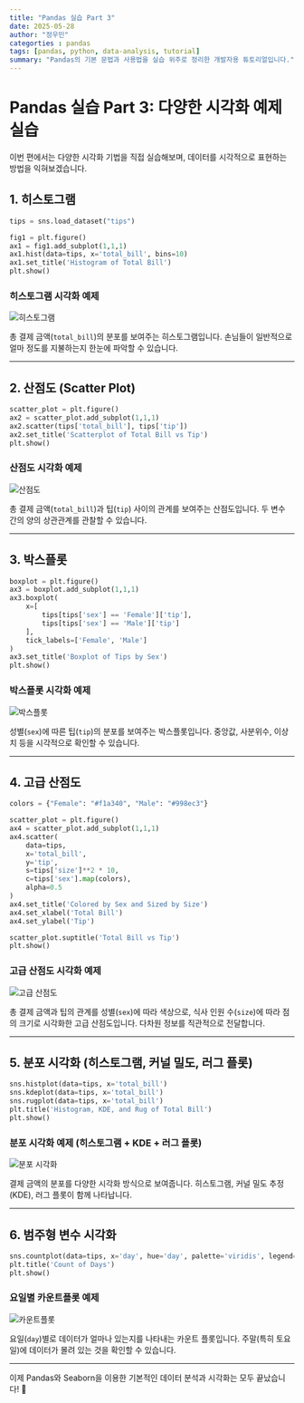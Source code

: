 ```yaml
---
title: "Pandas 실습 Part 3"
date: 2025-05-28
author: "정우민"
categorties : pandas
tags: [pandas, python, data-analysis, tutorial]
summary: "Pandas의 기본 문법과 사용법을 실습 위주로 정리한 개발자용 튜토리얼입니다."
---
```

# Pandas 실습 Part 3: 다양한 시각화 예제 실습

이번 편에서는 다양한 시각화 기법을 직접 실습해보며, 데이터를 시각적으로 표현하는 방법을 익혀보겠습니다.

## 1. 히스토그램

```python
tips = sns.load_dataset("tips")

fig1 = plt.figure()
ax1 = fig1.add_subplot(1,1,1)
ax1.hist(data=tips, x='total_bill', bins=10)
ax1.set_title('Histogram of Total Bill')
plt.show()
```

### 히스토그램 시각화 예제
![히스토그램](/assets/images/histogram.png)

총 결제 금액(`total_bill`)의 분포를 보여주는 히스토그램입니다. 손님들이 일반적으로 얼마 정도를 지불하는지 한눈에 파악할 수 있습니다.

---

## 2. 산점도 (Scatter Plot)

```python
scatter_plot = plt.figure()
ax2 = scatter_plot.add_subplot(1,1,1)
ax2.scatter(tips['total_bill'], tips['tip'])
ax2.set_title('Scatterplot of Total Bill vs Tip')
plt.show()
```

### 산점도 시각화 예제
![산점도](/assets/images/scatterplot.png)

총 결제 금액(`total_bill`)과 팁(`tip`) 사이의 관계를 보여주는 산점도입니다. 두 변수 간의 양의 상관관계를 관찰할 수 있습니다.

---

## 3. 박스플롯

```python
boxplot = plt.figure()
ax3 = boxplot.add_subplot(1,1,1)
ax3.boxplot(
    x=[
        tips[tips['sex'] == 'Female']['tip'],
        tips[tips['sex'] == 'Male']['tip']
    ],
    tick_labels=['Female', 'Male']
)
ax3.set_title('Boxplot of Tips by Sex')
plt.show()
```

### 박스플롯 시각화 예제
![박스플롯](/assets/images/boxplot.png)

성별(`sex`)에 따른 팁(`tip`)의 분포를 보여주는 박스플롯입니다. 중앙값, 사분위수, 이상치 등을 시각적으로 확인할 수 있습니다.

---

## 4. 고급 산점도

```python
colors = {"Female": "#f1a340", "Male": "#998ec3"}

scatter_plot = plt.figure()
ax4 = scatter_plot.add_subplot(1,1,1)
ax4.scatter(
    data=tips,
    x='total_bill',
    y='tip',
    s=tips['size']**2 * 10,
    c=tips['sex'].map(colors),
    alpha=0.5
)
ax4.set_title('Colored by Sex and Sized by Size')
ax4.set_xlabel('Total Bill')
ax4.set_ylabel('Tip')

scatter_plot.suptitle('Total Bill vs Tip')
plt.show()
```

### 고급 산점도 시각화 예제
![고급 산점도](/assets/images/scatterplot_up.png)

총 결제 금액과 팁의 관계를 성별(`sex`)에 따라 색상으로, 식사 인원 수(`size`)에 따라 점의 크기로 시각화한 고급 산점도입니다. 다차원 정보를 직관적으로 전달합니다.

---

## 5. 분포 시각화 (히스토그램, 커널 밀도, 러그 플롯)

```python
sns.histplot(data=tips, x='total_bill')
sns.kdeplot(data=tips, x='total_bill')
sns.rugplot(data=tips, x='total_bill')
plt.title('Histogram, KDE, and Rug of Total Bill')
plt.show()
```

### 분포 시각화 예제 (히스토그램 + KDE + 러그 플롯)
![분포 시각화](/assets/images/distplot.png)

결제 금액의 분포를 다양한 시각화 방식으로 보여줍니다. 히스토그램, 커널 밀도 추정(KDE), 러그 플롯이 함께 나타납니다.

---

## 6. 범주형 변수 시각화

```python
sns.countplot(data=tips, x='day', hue='day', palette='viridis', legend=False)
plt.title('Count of Days')
plt.show()
```

### 요일별 카운트플롯 예제
![카운트플롯](/assets/images/countplot.png)

요일(`day`)별로 데이터가 얼마나 있는지를 나타내는 카운트 플롯입니다. 주말(특히 토요일)에 데이터가 몰려 있는 것을 확인할 수 있습니다.

---

이제 Pandas와 Seaborn을 이용한 기본적인 데이터 분석과 시각화는 모두 끝났습니다! 🎉
